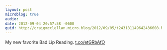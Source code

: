 ```yaml
---
layout: post
microblog: true
audio: 
date: 2012-09-04 20:57:58 -0600
guid: http://craigmcclellan.micro.blog/2012/09/05/t243181149642436608.html
---
```

My new favorite Bad Lip Reading.  [t.co/etGRbAfO](http://t.co/etGRbAfO)
